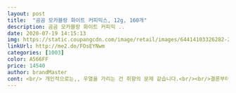 ```yaml
---
layout: post 
title:  "곰곰 모카블랑 화이트 커피믹스, 12g, 160개" 
description: 곰곰 모카블랑 화이트 커피믹 ..
date: 2020-07-19 14:15:13 
img: https://static.coupangcdn.com/image/retail/images/64414103326282-2eda9674-0bd2-4773-8868-b377fec2e94e.jpg 
linkUrl: http://me2.do/FOsEYNwm 
categories: [1003] 
color: A566FF 
price: 14540 
author: brandMaster 
cont: <br/> 개인적으로는,, 우열을 가리는 건 취향의 문제 같습니다.<br/><br/>결론부터 말하자면,<br/>곰곰 모카골드 보다 조금 더 무난하고 부드러운 맛입니다.<br/><br/>곰곰 모카골드와 모카블랑, 그리고 맥심 화이트골드의<br/>곰곰 모카골드의 경우, 160개 한 상자를 먹어본 결과,<br/>곰곰 제품은 서로 비슷하며, 전체 내용물 무게 또한 더 무겁고,<br/>내용물을 비교 해봤습니다.<br/><br/>맛있는 황금 비율이 커피2  프림2  설탕1 하나라던데 저는 프림이 조금 적은 쪽이 좋은데 이커피는 커피1.<br/>5 프림2 설탕1 넣고 물조금더부운 맛 맛있게 먹으려면 커피만든거 따로 사서 몇알갱이 더넣고 물을 적게 부어야 합니다<br/>맥심 드시던 분은 맛의 차이에 적응하는 기간이 필요하실 겁니다.<br/><br/>맥심 모카골드녹색만 먹는데 맥심 오리지날빨간색이랑 맛이 비슷한것도 같구요 엄마는 오리지날빨간색은 맛없어서 안드시거든요 저도 같이 모카골드녹색만 먹다보니 길들여진것도 같네요<br/>맥심 커피는 곰곰보다 내용물 총 중량이 약간 적은 편이며,<br/>맥심만 먹는데 맥심 비싸진겸 한번 사봤어요<br/>맥심모카골드 드시던분은 심심할거같고 다른커피 드시는분은 그럭저럭 드실것 같은데 커피는적고 프림이 많아요<br/>맥심보다 물을 1030%적게 타니까 그럭저럭인데 커피가 맥심커피들에 비교하면 향이 없어요 향이 덜나서 그런지 더 맛없게 느껴지는것 같아요 가게 손님들 드시라고 내다놓은 저렴한 커피맛이에요<br/>맥심보다 저렴한데 재구매는 안할거같아요<br/> 
---
```

 